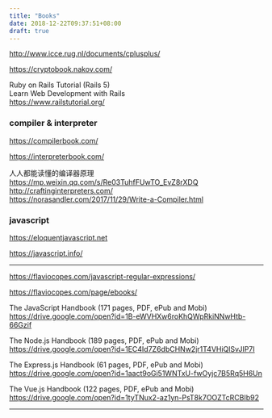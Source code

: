 ```yaml
---
title: "Books"
date: 2018-12-22T09:37:51+08:00
draft: true
---
```


http://www.icce.rug.nl/documents/cplusplus/

https://cryptobook.nakov.com/

Ruby on Rails Tutorial (Rails 5)  
Learn Web Development with Rails  
https://www.railstutorial.org/


### compiler & interpreter

https://compilerbook.com/

https://interpreterbook.com/

人人都能读懂的编译器原理  
https://mp.weixin.qq.com/s/Re03TuhfFUwTO_EvZ8rXDQ  
http://craftinginterpreters.com/  
https://norasandler.com/2017/11/29/Write-a-Compiler.html


### javascript

https://eloquentjavascript.net

https://javascript.info/

------

https://flaviocopes.com/javascript-regular-expressions/

https://flaviocopes.com/page/ebooks/

The JavaScript Handbook (171 pages, PDF, ePub and Mobi)  
https://drive.google.com/open?id=1B-eWVHXw6roKhQWpRkiNNwHtb-66Gzif

The Node.js Handbook (189 pages, PDF, ePub and Mobi)  
https://drive.google.com/open?id=1EC4Id7Z6dbCHNw2jr1T4VHiQlSvJIP7I

The Express.js Handbook (61 pages, PDF, ePub and Mobi)  
https://drive.google.com/open?id=1aact9oGi51WNTxU-fwOyjc7B5Rq5H6Un

The Vue.js Handbook (122 pages, PDF, ePub and Mobi)  
https://drive.google.com/open?id=1tyTNux2-az1yn-PsT8k7OOZTcRCBIb92

------